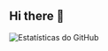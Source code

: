 ## Hi there 👋

![Estatísticas do GitHub](https://github-readme-stats.vercel.app/api?username=SmokePTHD&show_icons=true&theme=github_dark_dimmed)
